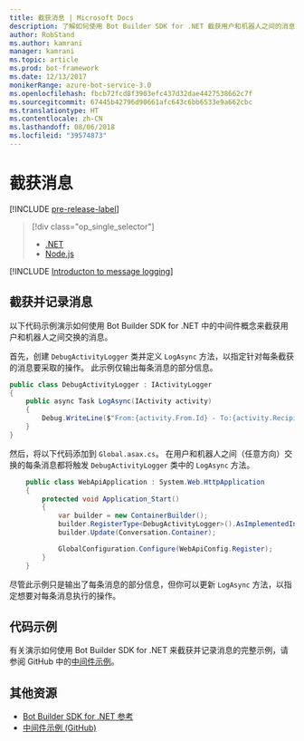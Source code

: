 ```yaml
---
title: 截获消息 | Microsoft Docs
description: 了解如何使用 Bot Builder SDK for .NET 截获用户和机器人之间的消息。
author: RobStand
ms.author: kamrani
manager: kamrani
ms.topic: article
ms.prod: bot-framework
ms.date: 12/13/2017
monikerRange: azure-bot-service-3.0
ms.openlocfilehash: fbcb72fcd8f3903efc437d32dae4427538662c7f
ms.sourcegitcommit: 67445b42796d90661afc643c6bb6533e9a662cbc
ms.translationtype: HT
ms.contentlocale: zh-CN
ms.lasthandoff: 08/06/2018
ms.locfileid: "39574873"
---
```

# <a name="intercept-messages"></a>截获消息

[!INCLUDE [pre-release-label](../includes/pre-release-label-v3.md)]

> [!div class="op_single_selector"]
> - [.NET](../dotnet/bot-builder-dotnet-middleware.md)
> - [Node.js](../nodejs/bot-builder-nodejs-intercept-messages.md)

[!INCLUDE [Introducton to message logging](../includes/snippet-message-logging-intro.md)]

## <a name="intercept-and-log-messages"></a>截获并记录消息

以下代码示例演示如何使用 Bot Builder SDK for .NET 中的中间件概念来截获用户和机器人之间交换的消息。 

首先，创建 `DebugActivityLogger` 类并定义 `LogAsync` 方法，以指定针对每条截获的消息要采取的操作。 此示例仅输出每条消息的部分信息。

```cs
public class DebugActivityLogger : IActivityLogger
{
    public async Task LogAsync(IActivity activity)
    {
        Debug.WriteLine($"From:{activity.From.Id} - To:{activity.Recipient.Id} - Message:{activity.AsMessageActivity()?.Text}");
    }
}
```

然后，将以下代码添加到 `Global.asax.cs`。  在用户和机器人之间（任意方向）交换的每条消息都将触发 `DebugActivityLogger` 类中的 `LogAsync` 方法。 

```cs
    public class WebApiApplication : System.Web.HttpApplication
    {
        protected void Application_Start()
        {
            var builder = new ContainerBuilder();
            builder.RegisterType<DebugActivityLogger>().AsImplementedInterfaces().InstancePerDependency();
            builder.Update(Conversation.Container);

            GlobalConfiguration.Configure(WebApiConfig.Register);
        }
    }
```

尽管此示例只是输出了每条消息的部分信息，但你可以更新 `LogAsync` 方法，以指定想要对每条消息执行的操作。 

## <a name="sample-code"></a>代码示例 

有关演示如何使用 Bot Builder SDK for .NET 来截获并记录消息的完整示例，请参阅 GitHub 中的<a href="https://github.com/Microsoft/BotBuilder-Samples/tree/master/CSharp/core-Middleware" target="_blank">中间件示例</a>。 

## <a name="additional-resources"></a>其他资源

- <a href="/dotnet/api/?view=botbuilder-3.11.0" target="_blank">Bot Builder SDK for .NET 参考</a>
- <a href="https://github.com/Microsoft/BotBuilder-Samples/tree/master/CSharp/core-Middleware" target="_blank">中间件示例 (GitHub)</a>
